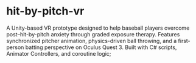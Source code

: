 # hit-by-pitch-vr
A Unity-based VR prototype designed to help baseball players overcome post–hit-by-pitch anxiety through graded exposure therapy.  Features synchronized pitcher animation, physics-driven ball throwing, and a first-person batting perspective on Oculus Quest 3.  Built with C# scripts, Animator Controllers, and coroutine logic;
